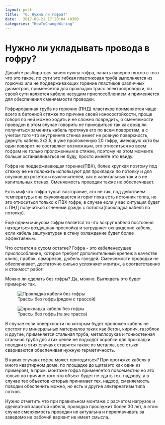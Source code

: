```yaml
---
layout: post
title:  "6. Нужна ли гофра?"
date:   2017-09-21 17:20:04 +0300
categories: "HowToChangeWiring"
---
```

<h1>
	Нужно ли укладывать провода в гофру?	
</h1>
Давайте разбираться зачем нужна гофра, начать наверно нужно с того что это такое, по сути это гибкая пластиковая труба выполняется из горючих или не поддерживающих горение пластиков различных диаметров, применяется для прокладки трасс электропроводки, по своей сути является кабеле несущим приспособлением и применяется для обеспечения сменяемости проводки.

Гофрированная труба из горючих (ПНД) пластиков применяется чаще всего в бетонной стяжке по причине своей износостойкости, проще говоря по ней можно ходить и ее сложно повредить, о сменяемости проводки в этом случае говорить не приходиться так как вряд ли получиться заменить кабель протянув его по всем поворотам, а с учетом того что внутренняя стенка имеет не ровную поверхность, дернуть кабель 3х2.5, в уже проложенную 20 гофру, имеющую хотя бы один поворот не составляет возможным, это относиться ко всем гофрам не только проложенным в стяжке, поэтому на этом моменте больше останавливаться не буду, просто имейте это ввиду.

Гофра не поддерживающая горение(ПВХ), более хрупкая поэтому под стяжку ее не положить используют для прокладки по потолку и для опусков до розеток и выключателей, как в капитальных так и в не капитальных стенах.  Сменяемость проводки также не обеспечивает. 

Есть миф что гофра тушит возгорание, это не так, под действием температуры она скукоживается и горит пока есть источник тепла, но это относиться только к ПВХ гофре, в случае если у вас ситуация будет с ПНД получиться огненный дождь с потолка(прокладка кабеля по потолку).

Еще одним минусом гофры является то что вокруг кабеля постоянно находиться воздушная прослойка и затрудняет охлаждение кабеля, если кабель заштукатурен в стену охлаждение будет более эффективным.

Что остается в сухом остатке? Гофра - это кабеленесущее приспособление, которое требует дополнительный крепеж в качестве клипс, пробок, саморезов, дюбель гвоздей. Сменяемости проводки не обеспечивает, достаточно сильно усложняет монтаж, а соответственно и стоимост работ.

Можно ли сделать без гофры?
Да, можно. Выглядеть это будет примерно так. 
<div class="gallery">
  <figure>
    <img class="center" src="../../../../img/corrugationNeedOrNot/zoom.JPG" alt="Прокладка кабеля без гофры">
    <figcaption>Трассы без гофры(рядом с трассой)</figcaption>
  </figure>
  <figure>
    <img class="center" src="../../../../img/corrugationNeedOrNot/pan.JPG" alt="прокладка кабеля без гофры">
    <figcaption>Трассы без гофры(та же трасса)</figcaption>
  </figure>
</div>

В случае если поверхности по которым будет проложен кабель не состоят из минеральных материалов таких как бетон, кирпич, газоблок и другие, применяется стальная труба, металлорукав и тонкостенная стальная труба для этих целей не подходят коробки для прокладки поводки в этих случаях ставятся также из металла, все стыки свариваются обеспечивая нужную герметичность. 

В каких случаях гофра может пригодиться?
При протяжке кабеля в много квартирном доме, по площадке до щита(это как один из примеров), в пром. монтаже гофра применяется повсеместно но это только по причине того что объект будет не сдать тех. надзору, а в случае тех объектов которые принимает тех. надзор, сменяемость поводки обеспечить можно, но есть и другие альтернативы типа лотков.  

Нужно отметить что при правильном монтаже с расчетом нагрузок и адекватной защитой кабеля, проводка прослужит более 30 лет, в этом случае сменяемость проводки не актуальна и переплачивать за заведомо не рабочий вариант не имеет смысла.

